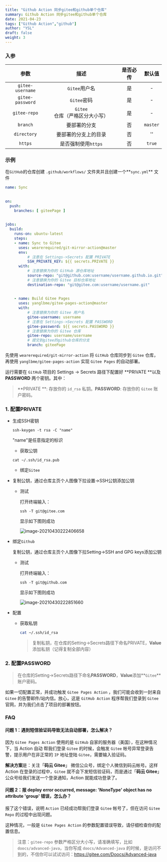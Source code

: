```yaml
---
title: "Github Action 同步gitee和github单个仓库"
summary: Github Action 同步gitee和github单个仓库
date: 2021-04-23
tags: ["Github Action","github"]
author: "YSL"
draft: false
weight: 3
---
```


### 入参

|       参数       |             描述              | 是否必传 |  默认值  |
| :--------------: | :---------------------------: | :------: | :------: |
| `gitee-username` |         `Gitee`用户名         |    是    |    -     |
| `gitee-password` |          `Gitee`密码          |    是    |    -     |
|   `gitee-repo`   | `Gitee`仓库（严格区分大小写） |    是    |    -     |
|     `branch`     |         要部署的分支          |    否    | `master` |
|   `directory`    |     要部署的分支上的目录      |    否    |    ''    |
|     `https`      |      是否强制使用`https`      |    否    |  `true`  |

### 示例

在`GitHub`的仓库创建 `.github/workflows/` 文件夹并且创建一个**`sync.yml`** 文件

```yaml
name: Sync
 
 
on:
  push:
    branches: [ giteePage ]
 
 
jobs:
  build:
    runs-on: ubuntu-latest
    steps:
    - name: Sync to Gitee
      uses: wearerequired/git-mirror-action@master
      env:
          # 注意在 Settings->Secrets 配置 PRIVATE 
          SSH_PRIVATE_KEY: ${{ secrets.PRIVATE }}
      with:
          # 注意替换为你的 GitHub 源仓库地址
          source-repo: "git@github.com:username/username.github.io.git"
          # 注意替换为你的 Gitee 目标仓库地址
          destination-repo: "git@gitee.com:username/username.git"
 
 
    - name: Build Gitee Pages
      uses: yanglbme/gitee-pages-action@master
      with:
          # 注意替换为你的 Gitee 用户名
          gitee-username: username
          # 注意在 Settings->Secrets 配置 PASSWORD
          gitee-password: ${{ secrets.PASSWORD }}
          # 注意替换为你的 Gitee 仓库
          gitee-repo: username/username
          # 提交到gitee的github仓库的分支
          branch: giteePage
```

先使用 `wearerequired/git-mirror-action` 将 `GitHub` 仓库同步到 `Gitee` 仓库，再使用 `yanglbme/gitee-pages-action` 实现 `Gitee Pages` 的自动部署。

运行需要在 `GitHub` 项目的 Settings -> Secrets 路径下配置好 **PRIVATE **以及 **PASSWORD** 两个密钥。其中：

> **PRIVATE **: 存放你的 `id_rsa` 私钥。**PASSWORD**: 存放你的 `Gitee` 账户密码。

### 1. 配置**PRIVATE**

* 生成SSH密钥

  ```shell
  ssh-keygen -t rsa -C "name"
  ```

  "name"是任意指定的标识

  * 获取公钥

  ```shell
  cat ~/.ssh/id_rsa.pub
  ```

  * 绑定`Gitee`

* 复制公钥，通过仓库主页个人图像下拉设置->SSH公钥添加公钥

  * 测试

    打开终端输入：

    ```shell
    ssh -T git@gitee.com
    ```

    显示如下图则成功

    ![image-20210430222406658](https://gitee.com/yslinxx/image-bed/raw/master/images/image-20210430222406658.png)

* 绑定`Github`

  复制公钥，通过仓库主页个人图像下拉Setting->SSH and GPG keys添加公钥

  * 测试

    打开终端输入：

    ```shell
    ssh -T git@github.com
    ```

    显示如下图则成功

    ![image-20210430222851660](https://gitee.com/yslinxx/image-bed/raw/master/images/image-20210430222851660.png)

* 配置

  * 获取私钥

    ```bash
    cat ~/.ssh/id_rsa
    ```

    >  复制私钥，在仓库的Setting->Secrets路径下命名PRIVATE，**Value**添加私钥（记得复制全部内容）

### 2. 配置**PASSWORD**

> 在仓库的Setting->Secrets路径下命名**PASSWORD**，**Value**添加**`Gitee`**账户密码。

如果一切配置正常，并成功触发 `Gitee Pages Action` ，我们可能会收到一封来自 `Gitee` 的告警邮件/站内信。放心，这是 `GitHub Action` 程序帮我们登录到 `Gitee` 官网，并为我们点击了项目的部署按钮。

### FAQ
#### 问题 1：遇到短信验证码导致无法自动部署，怎么解决？

因为 `Gitee Pages Action` 使用的是 `GitHub` 自家的服务器（美国），在这种情况下，当 Action 自动	帮我们登录 `Gitee` 的时候，会触发 `Gitee` 帐号异常登录告警，提示用户在非正常的 `IP` 地址登陆	`Gitee`，需要输入验证码。



**解决方案**是：关注「**码云 Gitee**」 微信公众号，绑定个人微信到码云帐号。这样 Action 在登录的过程中，`Gitee` 就不会下发短信验证码，而是通过「**码云 Gitee**」公众号给我们发送一个登录通知，Action 就能成功登录了。

####  问题 2：报 deploy error occurred, message: 'NoneType' object has no attribute 'group' 错误，怎么办？

报了这个错误，说明 `Action` 已经成功帮我们登录 `Gitee` 帐号了，但在访问 `Gitee Repo` 的过程中出现问题。

这种情况，一般是 `Gitee Pages Action` 的参数配置错误导致，请仔细检查你的配置信息。

> 注意：`gitee-repo` 参数严格区分大小写，请准确填写，比如 `doocs/advanced-java`，当你写成 `doocs/Advanced-java` 的时候，是访问不到的，不信你可以试试访问：https://gitee.com/Doocs/Advanced-java
